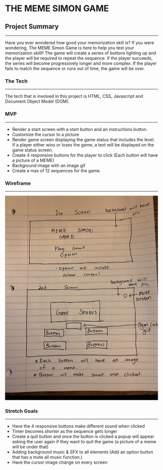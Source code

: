 # THE MEME SIMON GAME
## Project Summary
---
Have you ever wondered how good your memorization skill is? If you were wondering, The MEME Simon Game is here to help you test your memorization skill!! The game will create a series of buttons lighting up and the player will be required to repeat the sequence. If the player succeeds, the series will become progressively longer and more complex. If the player fails to match the sequence or runs out of time, the game will be over.

### The Tech 
---
The tech that is involved in this project is HTML, CSS, Javascript and Document Object Model (DOM).

### MVP
---
- Render a start screen with a start button and an instructions button.
- Customize the cursor to a picture
- Render game screen displaying the game status that includes the level. If a player either wins or loses the game, a text will be displayed on the game status screen.
- Create 4 responsive buttons for the player to click (Each button will have a picture of a MEME)
- Background image with an image gif
- Create a max of 12 sequences for the game.

### Wireframe
---
![wireframe](./images/IMG_0941.jpg)


### Stretch Goals
---
- Have the 4 responsive buttons make different sound when clicked
- Timer becomes shorter as the sequence gets longer 
- Create a quit button and once the button is clicked a popup will appear asking the user again if they want to quit the game (a picture of a meme will be under that)
- Adding background music & SFX to all elements (Add an option button that has a mute all music function.)
- Have the cursor image change on every screen